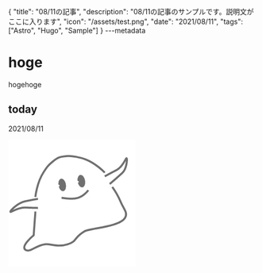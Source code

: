 {
  "title": "08/11の記事",
  "description": "08/11の記事のサンプルです。説明文がここに入ります",
  "icon": "/assets/test.png",
  "date": "2021/08/11",
  "tags": ["Astro", "Hugo", "Sample"]
}
---metadata

# hoge
hogehoge

## today
2021/08/11

![img](/assets/test.png)